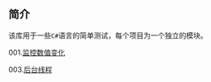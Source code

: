 ## 简介
该库用于一些`C#`语言的简单测试，每个项目为一个独立的模块。

001.[监控数值变化](https://www.yuque.com/zerosyujian/rbdba1/lup1yf)

003.[后台线程](https://www.yuque.com/zerosyujian/rbdba1/awavbu)
